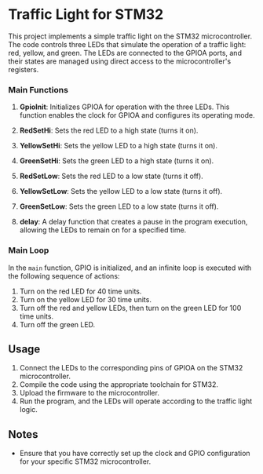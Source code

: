 # Traffic Light for STM32


This project implements a simple traffic light on the STM32 microcontroller. The code controls three LEDs that simulate the operation of a traffic light: red, yellow, and green. The LEDs are connected to the GPIOA ports, and their states are managed using direct access to the microcontroller's registers.


### Main Functions

1. **GpioInit**: Initializes GPIOA for operation with the three LEDs. This function enables the clock for GPIOA and configures its operating mode.

2. **RedSetHi**: Sets the red LED to a high state (turns it on).

3. **YellowSetHi**: Sets the yellow LED to a high state (turns it on).

4. **GreenSetHi**: Sets the green LED to a high state (turns it on).

5. **RedSetLow**: Sets the red LED to a low state (turns it off).

6. **YellowSetLow**: Sets the yellow LED to a low state (turns it off).

7. **GreenSetLow**: Sets the green LED to a low state (turns it off).

8. **delay**: A delay function that creates a pause in the program execution, allowing the LEDs to remain on for a specified time.

### Main Loop

In the `main` function, GPIO is initialized, and an infinite loop is executed with the following sequence of actions:

1. Turn on the red LED for 40 time units.
2. Turn on the yellow LED for 30 time units.
3. Turn off the red and yellow LEDs, then turn on the green LED for 100 time units.
4. Turn off the green LED.

## Usage

1. Connect the LEDs to the corresponding pins of GPIOA on the STM32 microcontroller.
2. Compile the code using the appropriate toolchain for STM32.
3. Upload the firmware to the microcontroller.
4. Run the program, and the LEDs will operate according to the traffic light logic.

## Notes

- Ensure that you have correctly set up the clock and GPIO configuration for your specific STM32 microcontroller.
